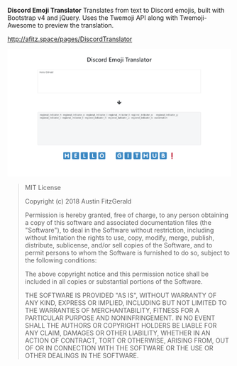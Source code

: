 **Discord Emoji Translator**
Translates from text to Discord emojis, built with Bootstrap v4 and jQuery. Uses the Twemoji API along with Twemoji-Awesome to preview the translation.

http://afitz.space/pages/DiscordTranslator

![Screenshot of Page](https://raw.githubusercontent.com/A-Fitz/Discord-Emoji-Translator/master/screenshot.png)


> MIT License
> 
> Copyright (c) 2018 Austin FitzGerald
> 
> Permission is hereby granted, free of charge, to any person obtaining
> a copy of this software and associated documentation files (the
> "Software"), to deal in the Software without restriction, including
> without limitation the rights to use, copy, modify, merge, publish,
> distribute, sublicense, and/or sell copies of the Software, and to
> permit persons to whom the Software is furnished to do so, subject to
> the following conditions:
> 
> The above copyright notice and this permission notice shall be
> included in all copies or substantial portions of the Software.
> 
> THE SOFTWARE IS PROVIDED "AS IS", WITHOUT WARRANTY OF ANY KIND,
> EXPRESS OR IMPLIED, INCLUDING BUT NOT LIMITED TO THE WARRANTIES OF
> MERCHANTABILITY, FITNESS FOR A PARTICULAR PURPOSE AND NONINFRINGEMENT.
> IN NO EVENT SHALL THE AUTHORS OR COPYRIGHT HOLDERS BE LIABLE FOR ANY
> CLAIM, DAMAGES OR OTHER LIABILITY, WHETHER IN AN ACTION OF CONTRACT,
> TORT OR OTHERWISE, ARISING FROM, OUT OF OR IN CONNECTION WITH THE
> SOFTWARE OR THE USE OR OTHER DEALINGS IN THE SOFTWARE.
